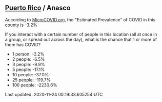
## [Puerto Rico](/united-states/puerto-rico) / Anasco

According to [MicroCOVID.org](http://microcovid.org),
the "Estimated Prevalence" of COVID in this county is -3.2%

If you interact with a certain number of people in this location
(all at once in a group, or spread out across the day), what is the chance that
1 or more of them has COVID?

- 1 person: -3.2%
- 2 people: -6.5%
- 3 people: -9.9%
- 5 people: -17.1%
- 10 people: -37.0%
- 25 people: -119.7%
- 100 people: -2230.6%

Last updated: 2020-11-24 00:19:33.605254 UTC

